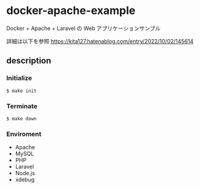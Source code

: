 # docker-apache-example
Docker + Apache + Laravel の Web アプリケーションサンプル

詳細は以下を参照
https://kita127.hatenablog.com/entry/2022/10/02/145614


## description

### Initialize

```
$ make init
```


### Terminate

```
$ make down
```

### Enviroment

- Apache
- MySQL
- PHP
- Laravel
- Node.js
- xdebug
